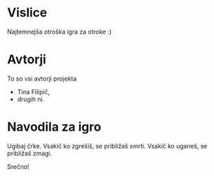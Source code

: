 # Vislice

Najtemnejša otroška igra za otroke :)

# Avtorji

To so vsi avtorji projekta
- Tina Filipič, 
- drugih ni.

# Navodila za igro

Ugibaj črke. Vsakič ko zgrešiš, se približaš smrti. Vsakič ko uganeš, se približaš zmagi.

Srečno!
